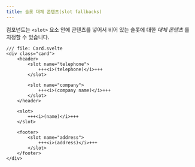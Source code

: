 ```yaml
---
title: 슬롯 대체 콘텐츠(slot fallbacks)
---
```


컴포넌트는 `<slot>` 요소 안에 콘텐츠를 넣어서 비어 있는 슬롯에 대한 _대체 콘텐츠_ 를 지정할 수 있습니다.

```svelte
/// file: Card.svelte
<div class="card">
	<header>
		<slot name="telephone">
			+++<i>(telephone)</i>+++
		</slot>
		
		<slot name="company">
			+++<i>(company name)</i>+++
		</slot>
	</header>

	<slot>
		+++<i>(name)</i>+++
	</slot>
		
	<footer>
		<slot name="address">
			+++<i>(address)</i>+++
		</slot>
	</footer>
</div>
```
